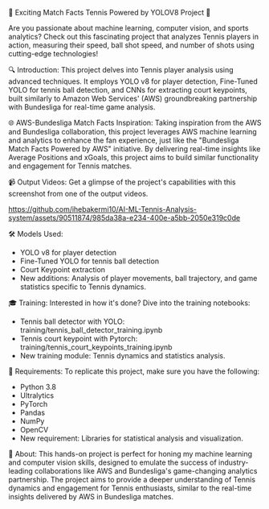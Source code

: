 
🎾 Exciting Match Facts Tennis Powered by YOLOV8 Project 🎾

Are you passionate about machine learning, computer vision, and sports analytics? Check out this fascinating project that analyzes Tennis players in action, measuring their speed, ball shot speed, and number of shots using cutting-edge technologies!

🔍 Introduction:
This project delves into Tennis player analysis using advanced techniques. It employs YOLO v8 for player detection, Fine-Tuned YOLO for tennis ball detection, and CNNs for extracting court keypoints, built similarly to Amazon Web Services' (AWS) groundbreaking partnership with Bundesliga for real-time game analysis.

🌐 AWS-Bundesliga Match Facts Inspiration:
Taking inspiration from the AWS and Bundesliga collaboration, this project leverages AWS machine learning and analytics to enhance the fan experience, just like the "Bundesliga Match Facts Powered by AWS" initiative. By delivering real-time insights like Average Positions and xGoals, this project aims to build similar functionality and engagement for Tennis matches.

📹 Output Videos:
Get a glimpse of the project's capabilities with this screenshot from one of the output videos.


https://github.com/ihebakermi10/AI-ML-Tennis-Analysis-system/assets/90511874/985da38a-e234-400e-a5bb-2050e319c0de



🛠️ Models Used:
- YOLO v8 for player detection
- Fine-Tuned YOLO for tennis ball detection
- Court Keypoint extraction
- New additions: Analysis of player movements, ball trajectory, and game statistics specific to Tennis dynamics.

🎓 Training:
Interested in how it's done? Dive into the training notebooks:
- Tennis ball detector with YOLO: training/tennis_ball_detector_training.ipynb
- Tennis court keypoint with Pytorch: training/tennis_court_keypoints_training.ipynb
- New training module: Tennis dynamics and statistics analysis.

🔧 Requirements:
To replicate this project, make sure you have the following:
- Python 3.8
- Ultralytics
- PyTorch
- Pandas
- NumPy
- OpenCV
- New requirement: Libraries for statistical analysis and visualization.

🌟 About:
This hands-on project is perfect for honing my machine learning and computer vision skills, designed to emulate the success of industry-leading collaborations like AWS and Bundesliga's game-changing analytics partnership. The project aims to provide a deeper understanding of Tennis dynamics and engagement for Tennis enthusiasts, similar to the real-time insights delivered by AWS in Bundesliga matches.


